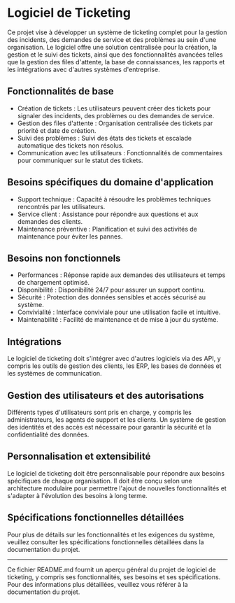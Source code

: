 # Logiciel de Ticketing

Ce projet vise à développer un système de ticketing complet pour la gestion des incidents, des demandes de service et des problèmes au sein d'une organisation. Le logiciel offre une solution centralisée pour la création, la gestion et le suivi des tickets, ainsi que des fonctionnalités avancées telles que la gestion des files d'attente, la base de connaissances, les rapports et les intégrations avec d'autres systèmes d'entreprise.

## Fonctionnalités de base

- Création de tickets : Les utilisateurs peuvent créer des tickets pour signaler des incidents, des problèmes ou des demandes de service.
- Gestion des files d'attente : Organisation centralisée des tickets par priorité et date de création.
- Suivi des problèmes : Suivi des états des tickets et escalade automatique des tickets non résolus.
- Communication avec les utilisateurs : Fonctionnalités de commentaires pour communiquer sur le statut des tickets.

## Besoins spécifiques du domaine d'application

- Support technique : Capacité à résoudre les problèmes techniques rencontrés par les utilisateurs.
- Service client : Assistance pour répondre aux questions et aux demandes des clients.
- Maintenance préventive : Planification et suivi des activités de maintenance pour éviter les pannes.

## Besoins non fonctionnels

- Performances : Réponse rapide aux demandes des utilisateurs et temps de chargement optimisé.
- Disponibilité : Disponibilité 24/7 pour assurer un support continu.
- Sécurité : Protection des données sensibles et accès sécurisé au système.
- Convivialité : Interface conviviale pour une utilisation facile et intuitive.
- Maintenabilité : Facilité de maintenance et de mise à jour du système.

## Intégrations

Le logiciel de ticketing doit s'intégrer avec d'autres logiciels via des API, y compris les outils de gestion des clients, les ERP, les bases de données et les systèmes de communication.

## Gestion des utilisateurs et des autorisations

Différents types d'utilisateurs sont pris en charge, y compris les administrateurs, les agents de support et les clients. Un système de gestion des identités et des accès est nécessaire pour garantir la sécurité et la confidentialité des données.

## Personnalisation et extensibilité

Le logiciel de ticketing doit être personnalisable pour répondre aux besoins spécifiques de chaque organisation. Il doit être conçu selon une architecture modulaire pour permettre l'ajout de nouvelles fonctionnalités et s'adapter à l'évolution des besoins à long terme.

## Spécifications fonctionnelles détaillées

Pour plus de détails sur les fonctionnalités et les exigences du système, veuillez consulter les spécifications fonctionnelles détaillées dans la documentation du projet.

---

Ce fichier README.md fournit un aperçu général du projet de logiciel de ticketing, y compris ses fonctionnalités, ses besoins et ses spécifications. Pour des informations plus détaillées, veuillez vous référer à la documentation du projet.
